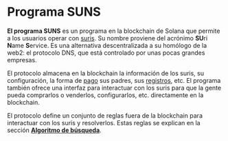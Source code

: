 # Programa SUNS

**El programa SUNS** es un programa en la blockchain de Solana que permite a los usuarios operar
con [suris](/es/domains/). Su nombre proviene del acrónimo **SU**ri **N**ame **S**ervice. Es una alternativa
descentralizada a su homólogo de la web2: el protocolo DNS, que está controlado por unas pocas grandes empresas.

El protocolo almacena en la blockchain la información de los suris, su configuración, la forma
de [pago](/es/protocol/subscription) sus padres, sus [registros](/es/protocol/records/), etc. El programa también
ofrece una interfaz para interactuar con los suris para que la gente pueda comprarlos o venderlos, configurarlos, etc.
directamente en la blockchain.

El protocolo define un conjunto de reglas fuera de la blockchain para interactuar con los suris y resolverlos. Estas
reglas se explican en la sección [**Algoritmo de búsqueda**](/es/protocol/searching/).